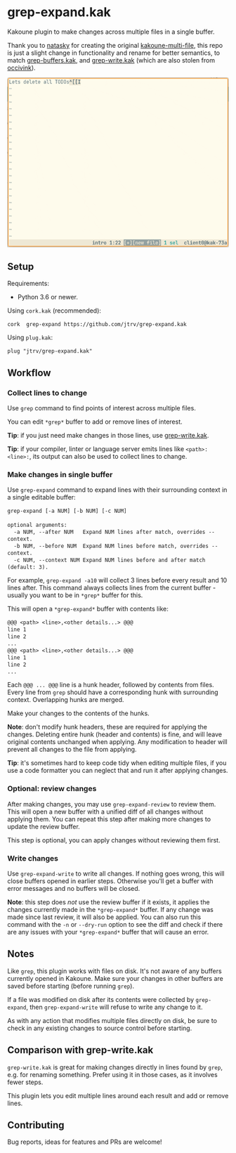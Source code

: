 # grep-expand.kak

Kakoune plugin to make changes across multiple files in a single buffer.

Thank you to [natasky](https://github.com/natasky) for creating the
original
[kakoune-multi-file](https://github.com/natasky/kakoune-multi-file),
this repo is just a slight change in functionality and rename for better
semantics, to match
[grep-buffers.kak](https://github.com/jtrv/grep-buffers.kak),
and [grep-write.kak](https://github.com/jtrv/grep-buffers.kak)
(which are also stolen from [occivink](https://github.com/occivink)).

![demo](./demo.gif)

## Setup

Requirements:

- Python 3.6 or newer.

Using `cork.kak` (recommended):

    cork  grep-expand https://github.com/jtrv/grep-expand.kak

Using `plug.kak`:

    plug "jtrv/grep-expand.kak"

## Workflow

### Collect lines to change

Use `grep` command to find points of interest across multiple files.

You can edit `*grep*` buffer to add or remove lines of interest.

**Tip**: if you just need make changes in those lines, use
[grep-write.kak](https://github.com/jtrv/grep-write.kak).

**Tip**: if your compiler, linter or language server emits lines like
`<path>:<line>:`, its output can also be used to collect lines to change.

### Make changes in single buffer

Use `grep-expand` command to expand lines with their surrounding
context in a single editable buffer:

```
grep-expand [-a NUM] [-b NUM] [-c NUM]

optional arguments:
  -a NUM, --after NUM   Expand NUM lines after match, overrides --context.
  -b NUM, --before NUM  Expand NUM lines before match, overrides --context.
  -c NUM, --context NUM Expand NUM lines before and after match (default: 3).
```

For example, `grep-expand -a10` will collect 3 lines before every
result and 10 lines after. This command always collects lines from the current
buffer - usually you want to be in `*grep*` buffer for this.

This will open a `*grep-expand*` buffer with contents like:

```
@@@ <path> <line>,<other details...> @@@
line 1
line 2
...
@@@ <path> <line>,<other details...> @@@
line 1
line 2
...
```

Each `@@@ ... @@@` line is a hunk header, followed by contents from files. Every
line from `grep` should have a corresponding hunk with surrounding context.
Overlapping hunks are merged.

Make your changes to the contents of the hunks.

**Note**: don't modify hunk headers, these are required for applying the
changes. Deleting entire hunk (header and contents) is fine, and will leave
original contents unchanged when applying. Any modification to header will
prevent all changes to the file from applying.

**Tip**: it's sometimes hard to keep code tidy when editing multiple files, if
you use a code formatter you can neglect that and run it after applying changes.

### Optional: review changes

After making changes, you may use `grep-expand-review` to review them. This will
open a new buffer with a unified diff of all changes without applying them. You
can repeat this step after making more changes to update the review buffer.

This step is optional, you can apply changes without reviewing them first.

### Write changes

Use `grep-expand-write` to write all changes. If nothing goes wrong, this will
close buffers opened in earlier steps. Otherwise you'll get a buffer with error
messages and no buffers will be closed.

**Note**: this step does _not_ use the review buffer if it exists, it applies the
changes currently made in the `*grep-expand*` buffer. If any change was made
since last review, it will also be applied. You can also run this command with
the `-n` or `--dry-run` option to see the diff and check if there are any issues
with your `*grep-expand*` buffer that will cause an error.

## Notes

Like `grep`, this plugin works with files on disk. It's not aware of any buffers
currently opened in Kakoune. Make sure your changes in other buffers are saved
before starting (before running `grep`).

If a file was modified on disk after its contents were collected by
`grep-expand`, then `grep-expand-write` will refuse to write any change
to it.

As with any action that modifies multiple files directly on disk, be sure to
check in any existing changes to source control before starting.

## Comparison with grep-write.kak

`grep-write.kak` is great for making changes directly in lines found by `grep`,
e.g. for renaming something. Prefer using it in those cases, as it involves
fewer steps.

This plugin lets you edit multiple lines around each result and add or remove
lines.

## Contributing

Bug reports, ideas for features and PRs are welcome!

